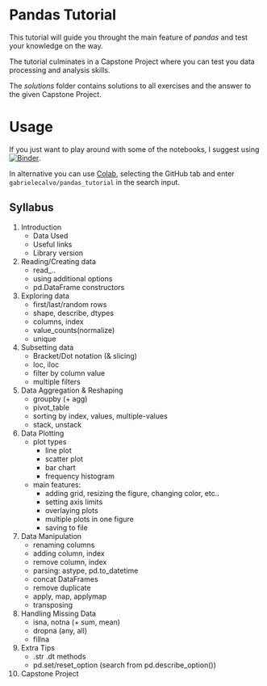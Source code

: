 # Pandas Tutorial
This tutorial will guide you throught the main feature of *pandas* and test your knowledge on the way.

The tutorial culminates in a Capstone Project where you can test you data processing and analysis skills.

The *solutions* folder contains solutions to all exercises and the answer to the given Capstone Project.

# Usage
If you just want to play around with some of the notebooks, I suggest using [![Binder](https://mybinder.org/badge_logo.svg)](https://mybinder.org/v2/gh/gabrielecalvo/pandas_tutorial/master).

In alternative you can use [Colab](https://colab.research.google.com), selecting the GitHub tab and enter `gabrielecalvo/pandas_tutorial` in the search input.

## Syllabus
1. Introduction
    - Data Used
    - Useful links
    - Library version
1. Reading/Creating data
    - read_..
    - using additional options
    - pd.DataFrame constructors
1. Exploring data
    - first/last/random rows
    - shape, describe, dtypes
    - columns, index
    - value_counts(normalize)
    - unique
1. Subsetting data
    - Bracket/Dot notation (& slicing)
    - loc, iloc
    - filter by column value
    - multiple filters
1. Data Aggregation & Reshaping
    - groupby (+ agg)
    - pivot_table
    - sorting by index, values, multiple-values
    - stack, unstack
1. Data Plotting
    - plot types
        - line plot
        - scatter plot
        - bar chart
        - frequency histogram
    - main features:
        - adding grid, resizing the figure, changing color, etc..
        - setting axis limits
        - overlaying plots
        - multiple plots in one figure
        - saving to file
1. Data Manipulation
    - renaming columns
    - adding column, index
    - remove column, index
    - parsing: astype, pd.to_datetime
    - concat DataFrames
    - remove duplicate
    - apply, map, applymap
    - transposing
1. Handling Missing Data
    - isna, notna (+ sum, mean)
    - dropna (any, all)
    - fillna
1. Extra Tips
    - .str .dt methods
    - pd.set/reset_option (search from pd.describe_option())
1. Capstone Project
